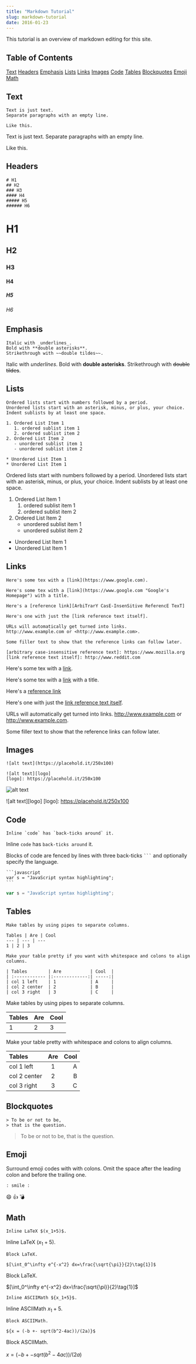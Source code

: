 ```yaml
---
title: "Markdown Tutorial"
slug: markdown-tutorial
date: 2016-01-23
---
```


This tutorial is an overview of markdown editing for this site.

<!-- excerpt -->

## Table of Contents

[Text](#text)
[Headers](#headers)
[Emphasis](#emphasis)
[Lists](#lists)
[Links](#links)
[Images](#images)
[Code](#code)
[Tables](#tables)
[Blockquotes](#blockquotes)
[Emoji](#emoji)
[Math](#math)

## Text

```
Text is just text.
Separate paragraphs with an empty line.

Like this.
```

Text is just text.
Separate paragraphs with an empty line.

Like this.

## Headers

```
# H1
## H2
### H3
#### H4
##### H5
###### H6
```

# H1

## H2

### H3

#### H4

##### H5

###### H6

## Emphasis

```
Italic with _underlines_.
Bold with **double asterisks**.
Strikethrough with ~~double tildes~~.
```

Italic with _underlines_.
Bold with **double asterisks**.
Strikethrough with ~~double tildes~~.

## Lists

```
Ordered lists start with numbers followed by a period.
Unordered lists start with an asterisk, minus, or plus, your choice.
Indent sublists by at least one space.

1. Ordered List Item 1
   1. ordered sublist item 1
   2. ordered sublist item 2
2. Ordered List Item 2
   - unordered sublist item 1
   - unordered sublist item 2

* Unordered List Item 1
* Unordered List Item 1
```

Ordered lists start with numbers followed by a period.
Unordered lists start with an asterisk, minus, or plus, your choice.
Indent sublists by at least one space.

1. Ordered List Item 1
   1. ordered sublist item 1
   2. ordered sublist item 2
2. Ordered List Item 2
   - unordered sublist item 1
   - unordered sublist item 2

- Unordered List Item 1
- Unordered List Item 1

## Links

```
Here's some tex with a [link](https://www.google.com).

Here's some tex with a [link](https://www.google.com "Google's Homepage") with a title.

Here's a [reference link][ArbiTrarY CasE-InsenSitive ReferencE TexT]

Here's one with just the [link reference text itself].

URLs will automatically get turned into links.
http://www.example.com or <http://www.example.com>.

Some filler text to show that the reference links can follow later.

[arbitrary case-insensitive reference text]: https://www.mozilla.org
[link reference text itself]: http://www.reddit.com
```

Here's some tex with a [link](https://www.google.com).

Here's some tex with a [link](https://www.google.com "Google's Homepage") with a title.

Here's a [reference link][arbitrary case-insensitive reference text]

Here's one with just the [link reference text itself].

URLs will automatically get turned into links.
http://www.example.com or <http://www.example.com>.

Some filler text to show that the reference links can follow later.

[arbitrary case-insensitive reference text]: https://www.mozilla.org
[link reference text itself]: http://www.reddit.com

## Images

```
![alt text](https://placehold.it/250x100)

![alt text][logo]
[logo]: https://placehold.it/250x100
```

![alt text](https://placehold.it/250x100)

![alt text][logo]
[logo]: https://placehold.it/250x100

## Code

```
Inline `code` has `back-ticks around` it.
```

Inline `code` has `back-ticks around` it.

Blocks of code are fenced by lines with three back-ticks <code>```</code> and optionally specify the language.

<pre lang=""><code>```javascript
var s = "JavaScript syntax highlighting";
```
</code></pre>

```javascript
var s = "JavaScript syntax highlighting";
```

## Tables

```
Make tables by using pipes to separate columns.

Tables | Are | Cool
--- | --- | ---
1 | 2 | 3

Make your table pretty if you want with whitespace and colons to align columns.

| Tables        | Are           | Cool  |
| :------------ |:-------------:| -----:|
| col 1 left    | 1             | A     |
| col 2 center  | 2             | B     |
| col 3 right   | 3             | C     |
```

Make tables by using pipes to separate columns.

| Tables | Are | Cool |
| ------ | --- | ---- |
| 1      | 2   | 3    |

Make your table pretty with whitespace and colons to align columns.

| Tables       | Are | Cool |
| :----------- | :-: | ---: |
| col 1 left   |  1  |    A |
| col 2 center |  2  |    B |
| col 3 right  |  3  |    C |

## Blockquotes

```
> To be or not to be,
> that is the question.
```

> To be or not to be,
> that is the question.

## Emoji

Surround emoji codes with with colons. Omit the space after the leading colon and before the trailing one.

```
: smile :
```

:smile: :+1: :bomb:

## Math

```
Inline LaTeX $(x_1+5)$.
```

Inline LaTeX $(x_1+5)$.

```
Block LaTeX.

$[\int_0^\infty e^{-x^2} dx=\frac{\sqrt{\pi}}{2}\tag{1}]$
```

Block LaTeX.

$[\int_0^\infty e^{-x^2} dx=\frac{\sqrt{\pi}}{2}\tag{1}]$

```
Inline ASCIIMath ${x_1+5}$.
```

Inline ASCIIMath ${x_1+5}$.

```
Block ASCIIMath.

${x = (-b +- sqrt(b^2-4ac))/(2a)}$
```

Block ASCIIMath.

${x = (-b +- sqrt(b^2-4ac))/(2a)}$

